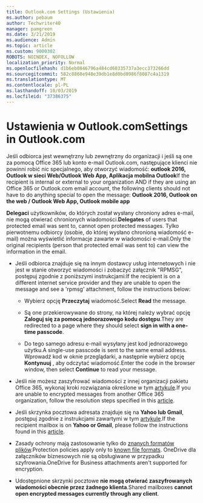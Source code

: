 ```yaml
---
title: Outlook.com Settings (Ustawienia)
ms.author: pebaum
author: Techwriter40
manager: pamgreen
ms.date: 3/21/2019
ms.audience: Admin
ms.topic: article
ms.custom: 9000302
ROBOTS: NOINDEX, NOFOLLOW
localization_priority: Normal
ms.openlocfilehash: d1b6eb0846796a484cd60335737a3ecc373266dd
ms.sourcegitcommit: 582c8868e948e39db1e8d0bd8986f8087c4a1319
ms.translationtype: MT
ms.contentlocale: pl-PL
ms.lasthandoff: 10/03/2019
ms.locfileid: "37386375"
---
```

# <a name="settings-in-outlookcom"></a><span data-ttu-id="e7c23-102">Ustawienia w Outlook.com</span><span class="sxs-lookup"><span data-stu-id="e7c23-102">Settings in Outlook.com</span></span>

<span data-ttu-id="e7c23-103">Jeśli odbiorca jest wewnętrzny lub zewnętrzny do organizacji i jeśli są one za pomocą Office 365 lub konto e-mail Outlook.com, następujące klienci nie powinni robić nic specjalnego, aby otworzyć wiadomość: **outlook 2016, Outlook w sieci Web/Outlook Web App, Aplikacja mobilna Outlook**</span><span class="sxs-lookup"><span data-stu-id="e7c23-103">If the recipient is internal or external to your organization AND if they are using an Office 365 or Outlook.com email account, the following clients should not have to do anything special to open the message: **Outlook 2016, Outlook on the web / Outlook Web App, Outlook mobile app**</span></span>

<span data-ttu-id="e7c23-104">**Delegaci** użytkowników, do których został wysłany chroniony adres e-mail, nie mogą otwierać chronionych wiadomości.</span><span class="sxs-lookup"><span data-stu-id="e7c23-104">**Delegates** of users that protected email was sent to, cannot open protected messages.</span></span> <span data-ttu-id="e7c23-105">Tylko pierwotnemu odbiorcy (osobie, do której wysłano chronioną wiadomość e-mail) można wyświetlić informacje zawarte w wiadomości e-mail.</span><span class="sxs-lookup"><span data-stu-id="e7c23-105">Only the original recipients (person that protected email was sent to) can view the information in the email.</span></span>

- <span data-ttu-id="e7c23-106">Jeśli odbiorca znajduje się na innym dostawcy usług internetowych i nie jest w&nbsp;stanie otworzyć wiadomości i zobaczyć załącznik "RPMSG", postępuj zgodnie z poniższymi instrukcjami:</span><span class="sxs-lookup"><span data-stu-id="e7c23-106">If the recipient is on a different internet service provider and they are&nbsp;unable to open the message and see a 'rpmsg' attachment, follow the instructions below:</span></span>
    
    - <span data-ttu-id="e7c23-107">Wybierz opcję **Przeczytaj** wiadomość.</span><span class="sxs-lookup"><span data-stu-id="e7c23-107">Select **Read** the message.</span></span>
    
    - <span data-ttu-id="e7c23-108">Są one przekierowywane do strony, na której należy wybrać opcję **Zaloguj się za pomocą jednorazowego kodu dostępu**.</span><span class="sxs-lookup"><span data-stu-id="e7c23-108">They are redirected to a page where they should select **sign in with a one-time passcode**.</span></span>
    
    - <span data-ttu-id="e7c23-109">Do tego samego adresu e-mail wysyłany jest kod jednorazowego użytku.</span><span class="sxs-lookup"><span data-stu-id="e7c23-109">A single-use passcode is sent to the same email address.</span></span> <span data-ttu-id="e7c23-110">Wprowadź kod w oknie przeglądarki, a następnie wybierz opcję **Kontynuuj** , aby odczytać wiadomość.</span><span class="sxs-lookup"><span data-stu-id="e7c23-110">Enter the code in the browser window, then select **Continue** to read your message.</span></span>

- <span data-ttu-id="e7c23-111">Jeśli nie możesz zaszyfrować wiadomości z innej organizacji pakietu Office 365, wykonaj kroki rozwiązania określone w tym [artykule](https://support.office.com/article/known-issues-opening-irm-protected-emails-sent-from-users-in-other-office-365-organizations-0dec0593-a05d-4aa2-8445-9311ebab3164).</span><span class="sxs-lookup"><span data-stu-id="e7c23-111">If you are unable to encrypted messages from another Office 365 organization, follow the resolution steps specified in this [article](https://support.office.com/article/known-issues-opening-irm-protected-emails-sent-from-users-in-other-office-365-organizations-0dec0593-a05d-4aa2-8445-9311ebab3164).</span></span>

- <span data-ttu-id="e7c23-112">Jeśli skrzynka pocztowa adresata znajduje się na **Yahoo lub Gmail**, postępuj zgodnie z</span> instrukcjami zawartymi w tym [artykule](https://support.office.com/article/how-do-i-open-a-protected-message-1157a286-8ecc-4b1e-ac43-2a608fbf3098).</span><span class="sxs-lookup"><span data-stu-id="e7c23-112">If the recipient mailbox is on **Yahoo or Gmail**, please follow the instructions</span> found in this [article](https://support.office.com/article/how-do-i-open-a-protected-message-1157a286-8ecc-4b1e-ac43-2a608fbf3098).</span></span>

- <span data-ttu-id="e7c23-113">Zasady ochrony mają zastosowanie tylko do [znanych formatów plików](https://docs.microsoft.com/azure/information-protection/rms-client/client-admin-guide-file-types).</span><span class="sxs-lookup"><span data-stu-id="e7c23-113">Protection policies apply only to [known file formats](https://docs.microsoft.com/azure/information-protection/rms-client/client-admin-guide-file-types).</span></span> <span data-ttu-id="e7c23-114">OneDrive dla załączników biznesowych nie są obsługiwane w przypadku szyfrowania.</span><span class="sxs-lookup"><span data-stu-id="e7c23-114">OneDrive for Business attachments aren't supported for encryption.</span></span>

- <span data-ttu-id="e7c23-115">Udostępnione skrzynki pocztowe **nie mogą otwierać zaszyfrowanych wiadomości obecnie przez żadnego klienta**.</span><span class="sxs-lookup"><span data-stu-id="e7c23-115">Shared mailboxes **cannot open encrypted messages currently through any client**.</span></span> 
